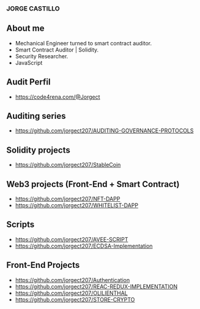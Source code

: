 ### JORGE CASTILLO

## About me

-  Mechanical Engineer turned to smart contract auditor.
-  Smart Contract Auditor | Solidity.
-  Security Researcher.
-  JavaScript

## Audit Perfil

- https://code4rena.com/@Jorgect

## Auditing series 

- https://github.com/jorgect207/AUDITING-GOVERNANCE-PROTOCOLS

## Solidity projects

- https://github.com/jorgect207/StableCoin

## Web3 projects (Front-End + Smart Contract)

- https://github.com/jorgect207/NFT-DAPP
- https://github.com/jorgect207/WHITELIST-DAPP

## Scripts

- https://github.com/jorgect207/AVEE-SCRIPT
- https://github.com/jorgect207/ECDSA-Implementation

## Front-End Projects

- https://github.com/jorgect207/Authentication
- https://github.com/jorgect207/REAC-REDUX-IMPLEMENTATION
- https://github.com/jorgect207/OLILIENTHAL
- https://github.com/jorgect207/STORE-CRYPTO



